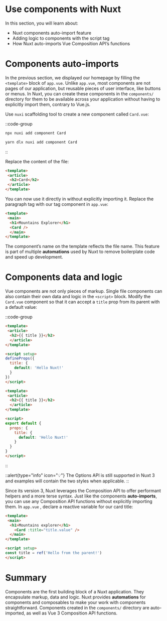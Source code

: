 # Use components with Nuxt

In this section, you will learn about:

- Nuxt components auto-import feature
- Adding logic to components with the script tag
- How Nuxt auto-imports Vue Composition API’s functions

# Components auto-imports

In the previous section, we displayed our homepage by filling the `<template>` block of `app.vue`. Unlike `app.vue`, most components are not pages of our application, but reusable pieces of user interface, like buttons or menus. In Nuxt, you can create these components in the `components/` directory for them to be available across your application without having to explicitly import them, contrary to Vue.js.

Use `nuxi` scaffolding tool to create a new component called `Card.vue`:

::code-group

```bash [npm]
npx nuxi add component Card
```

```bash [yarn2]
yarn dlx nuxi add component Card
```

::

Replace the content of the file:

```html
<template>
 <article>
  <h2>Card</h2>
 </article>
</template>
```

You can now use it directly in without explicitly importing it. Replace the paragraph tag with our tag component in `app.vue`:

```html
<template>
 <main>
  <h1>Mountains Explorer</h1>
  <Card />
  </main>
</template>
```

The component’s name on the template reflects the file name. This feature is part of multiple **automations** used by Nuxt to remove boilerplate code and speed up development.

# Components data and logic

Vue components are not only pieces of markup. Single file components can also contain their own data and logic in the `<script>` block. Modify the `Card.vue` component so that it can accept a `title` prop from its parent with a default value:

::code-group

```html [Composition API]
<template>
 <article>
  <h2>{{ title }}</h2>
  </article>
</template>

<script setup>
defineProps({
  title: {
    default: 'Hello Nuxt!'
  }
})
</script>
```

```html [Options API]
<template>
 <article>
  <h2>{{ title }}</h2>
  </article>
</template>

<script>
export default {
  props: {
    title: {
      default: 'Hello Nuxt!'
    }
  }
}
</script>
```

::

::alert{type="info" icon="💡"}
The Options API is still supported in Nuxt 3 and examples will contain the two styles when applicable.
::

Since its version 3, Nuxt leverages the Composition API to offer performant helpers and a more terse syntax. Just like the components **auto-imports**, you can use any Composition API functions without explicitly importing them. In `app.vue` , declare a reactive variable for our card title:

```html
<template>
 <main>
  <h1>Mountains explorer</h1>
    <Card :title="title.value" />
  </main>
</template>

<script setup>
const title = ref('Hello from the parent!')
</script>
```

# Summary

Components are the first building block of a Nuxt application. They encapsulate markup, data and logic. Nuxt provides **automations** for components and composables to make your work with components straightforward. Components created in the `components/` directory are auto-imported, as well as Vue 3 Composition API functions.
